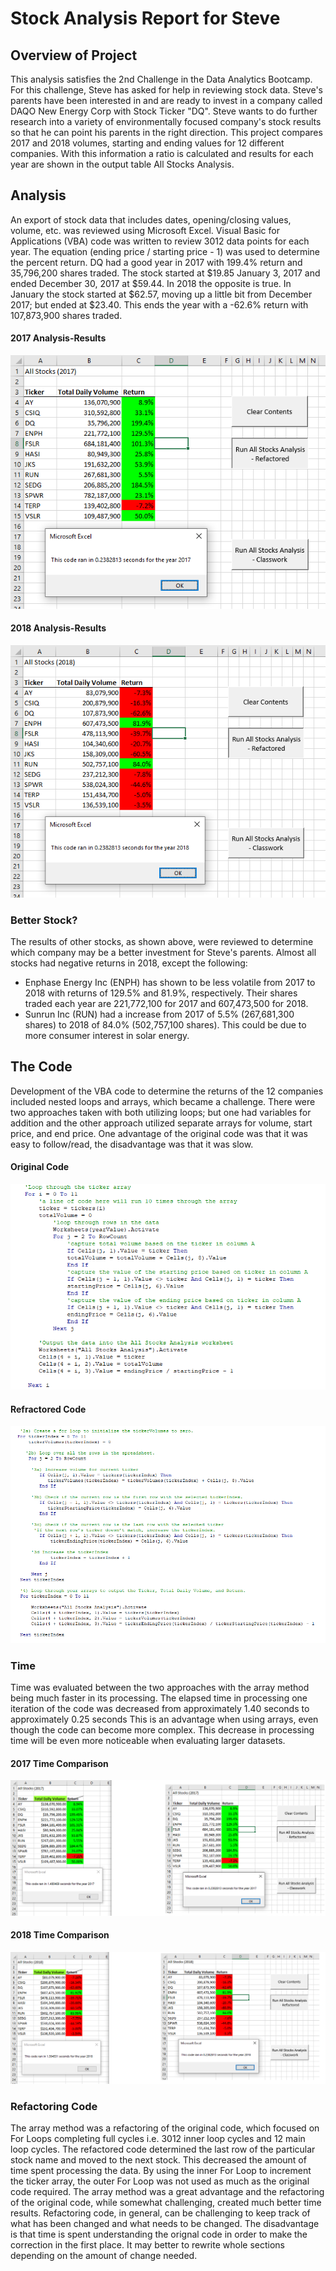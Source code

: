 # Stock Analysis Report for Steve

## Overview of Project
This analysis satisfies the 2nd Challenge in the Data Analytics Bootcamp. For this challenge, Steve has asked for help in reviewing stock data.
Steve's parents have been interested in and are ready to invest in a company called DAQO New Energy Corp with Stock Ticker "DQ".
Steve wants to do further research into a variety of environmentally focused company's stock results so that he can point his parents in the right direction.
This project compares 2017 and 2018 volumes, starting and ending values for 12 different companies. 
With this information a ratio is calculated and results for each year are shown in the output table All Stocks Analysis.

## Analysis
An export of stock data that includes dates, opening/closing values, volume, etc. was reviewed using Microsoft Excel.
Visual Basic for Applications (VBA) code was written to review 3012 data points for each year. 
The equation (ending price / starting price - 1) was used to determine the percent return.
DQ had a good year in 2017 with 199.4% return and 35,796,200 shares traded. The stock started at $19.85 January 3, 2017 and ended December 30, 2017 at $59.44.
In 2018 the opposite is true. In January the stock started at $62.57, moving up a little bit from December 2017; but ended at $23.40. 
This ends the year with a -62.6% return with 107,873,900 shares traded.

#### 2017 Analysis-Results

![2017 Analysis-Results](https://github.com/summerstime/stock-Analysis/blob/main/Resources/VBA_Challenge_2017.png)

#### 2018 Analysis-Results

![2018 Analysis-Results](https://github.com/summerstime/stock-Analysis/blob/main/Resources/VBA_Challenge_2018.png)

### Better Stock?
The results of other stocks, as shown above, were reviewed to determine which company may be a better investment for Steve's parents. 
Almost all stocks had negative returns in 2018, except the following:
* Enphase Energy Inc (ENPH) has shown to be less volatile from 2017 to 2018 with returns of 129.5% and 81.9%, respectively. Their shares traded each year are 221,772,100 for 2017 and 607,473,500 for 2018.
* Sunrun Inc (RUN) had a increase from 2017 of 5.5% (267,681,300 shares) to 2018 of 84.0% (502,757,100 shares). This could be due to more consumer interest in solar energy.

## The Code  
Development of the VBA code to determine the returns of the 12 companies included nested loops and arrays, which became a challenge. 
There were two approaches taken with both utilizing loops; but one had variables for addition and the other approach utilized separate arrays for volume, start price, and end price.
One advantage of the original code was that it was easy to follow/read, the disadvantage was that it was slow.

#### Original Code

![Original Code](https://github.com/summerstime/stock-Analysis/blob/main/Resources/Original_Code_For_Loops.png)

#### Refractored Code

![Refactored Code](https://github.com/summerstime/stock-Analysis/blob/main/Resources/Refactored_Code_For_Loops.png)

### Time
Time was evaluated between the two approaches with the array method being much faster in its processing. 
The elapsed time in processing one iteration of the code was decreased from approximately 1.40 seconds to approximately 0.25 seconds
This is an advantage when using arrays, even though the code can become more complex. This decrease in processing time will be even more noticeable when evaluating larger datasets.

#### 2017 Time Comparison

![2017 Time Comparison](https://github.com/summerstime/stock-Analysis/blob/main/Resources/VBA_Challenge_2017_B4-After.png)

#### 2018 Time Comparison

![2018 Time Comparison](https://github.com/summerstime/stock-Analysis/blob/main/Resources/VBA_Challenge_2018_B4-After.png)

### Refactoring Code
The array method was a refactoring of the original code, which focused on For Loops completing full cycles i.e. 3012 inner loop cycles and 12 main loop cycles. 
The refactored code determined the last row of the particular stock name and moved to the next stock. This decreased the amount of time spent processing the data.
By using the inner For Loop to increment the ticker array, the outer For Loop was not used as much as the original code required.
The array method was a great advantage and the refactoring of the original code, while somewhat challenging, created much better time results.
Refactoring code, in general, can be challenging to keep track of what has been changed and what needs to be changed. 
The disadvantage is that time is spent understanding the orignal code in order to make the correction in the first place. 
It may better to rewrite whole sections depending on the amount of change needed. 
